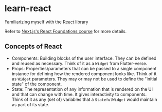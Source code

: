 # learn-react

Familiarizing myself with the React library

Refer to [Next.js's React Foundations course](https://nextjs.org/learn/react-foundations) for more details.

## Concepts of React

- Components: Building blocks of the user interface. They can be defined and reused as necessary. Think of it as a `Widget` from Flutter-verse.
- Props: Properties/parameters that can be passed to a single component instance for defining how the rendered component looks like. Think of it as `Widget` parameters. They may or may not be used to define the "initial state" of the component.
- State: The representation of any information that is rendered on the UI and that can change with time. It gives interactivity to components. Think of it as any (set of) variables that a `StatefulWidget` would maintain as part of its state.
